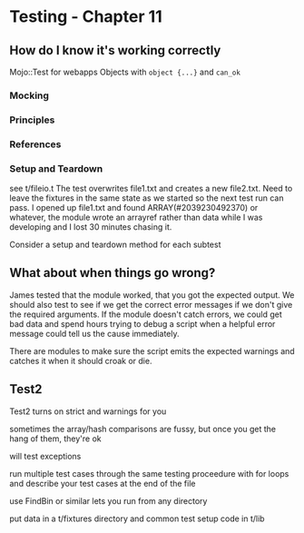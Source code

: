 # Testing - Chapter 11

## How do I know it's working correctly

Mojo::Test for webapps
Objects with `object {...}` and `can_ok`

### Mocking
### Principles
### References

### Setup and Teardown

see t/fileio.t
The test overwrites file1.txt and creates a new file2.txt.
Need to leave the fixtures in the same state as we started so the next test run
can pass.
I opened up file1.txt and found ARRAY(#2039230492370) or whatever, the module
wrote an arrayref rather than data while I was developing and I lost 30 minutes chasing it.

Consider a setup and teardown method for each subtest

## What about when things go wrong?

James tested that the module worked, that you got the expected output.
We should also test to see if we get the correct error messages
if we don't give the required arguments.
If the module doesn't catch errors, we could get bad data and spend
hours trying to debug a script when a helpful error message could
tell us the cause immediately.

There are modules to make sure the script emits the expected
warnings and catches it when it should croak or die.

## Test2

Test2 turns on strict and warnings for you

sometimes the array/hash comparisons are fussy, but once you get the hang of them, they're ok

will test exceptions

run multiple test cases through the same testing proceedure with for loops
and describe your test cases at the end of the file

use FindBin or similar lets you run from any directory


put data in a t/fixtures directory and common test setup code in t/lib
